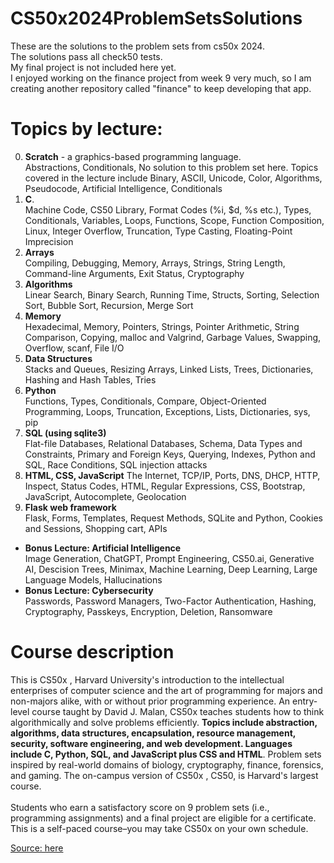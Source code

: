 # CS50x2024ProblemSetsSolutions
These are the solutions to the problem sets from cs50x 2024.\
The solutions pass all check50 tests.\
My final project is not included here yet.\
I enjoyed working on the finance project from week 9 very much, so I am creating another repository called "finance" to keep developing that app.
# Topics by lecture:
0. **Scratch** - a graphics-based programming language.  
Abstractions, Conditionals,  No solution to this problem set here. Topics covered in the lecture include Binary, ASCII, Unicode, Color, Algorithms, Pseudocode, Artificial Intelligence, Conditionals
1. **C**.  
Machine Code, CS50 Library, Format Codes (%i, $d, %s etc.), Types, Conditionals, Variables, Loops, Functions, Scope, Function Composition, Linux, Integer Overflow, Truncation, Type Casting, Floating-Point Imprecision
2. **Arrays**  
Compiling, Debugging, Memory, Arrays, Strings, String Length, Command-line Arguments, Exit Status, Cryptography
3. **Algorithms**  
Linear Search, Binary Search, Running Time, Structs, Sorting, Selection Sort, Bubble Sort, Recursion, Merge Sort
4. **Memory**  
Hexadecimal, Memory, Pointers, Strings, Pointer Arithmetic, String Comparison, Copying, malloc and Valgrind, Garbage Values, Swapping, Overflow, scanf, File I/O
5. **Data Structures**  
Stacks and Queues, Resizing Arrays, Linked Lists, Trees, Dictionaries, Hashing and Hash Tables, Tries
6. **Python**  
Functions, Types, Conditionals, Compare, Object-Oriented Programming, Loops, Truncation, Exceptions, Lists, Dictionaries, sys, pip
7. **SQL (using sqlite3)**  
Flat-file Databases, Relational Databases, Schema, Data Types and Constraints, Primary and Foreign Keys, Querying, Indexes, Python and SQL, Race Conditions, SQL injection attacks
8. **HTML, CSS, JavaScript**
The Internet, TCP/IP, Ports, DNS, DHCP, HTTP, Inspect, Status Codes, HTML, Regular Expressions, CSS, Bootstrap, JavaScript, Autocomplete, Geolocation
9. **Flask web framework**  
Flask, Forms, Templates, Request Methods, SQLite and Python, Cookies and Sessions, Shopping cart, APIs
- **Bonus Lecture: Artificial Intelligence**  
Image Generation, ChatGPT, Prompt Engineering, CS50.ai, Generative AI, Descision Trees, Minimax, Machine Learning, Deep Learning, Large Language Models, Hallucinations
- **Bonus Lecture: Cybersecurity**  
Passwords, Password Managers, Two-Factor Authentication, Hashing, Cryptography, Passkeys, Encryption, Deletion, Ransomware
    
# Course description
This is CS50x , Harvard University's introduction to the intellectual enterprises of computer science and the art of programming for majors and non-majors alike, with or without prior programming experience. An entry-level course taught by David J. Malan, CS50x teaches students how to think algorithmically and solve problems efficiently. **Topics include abstraction, algorithms, data structures, encapsulation, resource management, security, software engineering, and web development. Languages include C, Python, SQL, and JavaScript plus CSS and HTML**. Problem sets inspired by real-world domains of biology, cryptography, finance, forensics, and gaming. The on-campus version of CS50x , CS50, is Harvard's largest course.\
\
Students who earn a satisfactory score on 9 problem sets (i.e., programming assignments) and a final project are eligible for a certificate. This is a self-paced course–you may take CS50x on your own schedule.

[Source: here](https://pll.harvard.edu/course/cs50-introduction-computer-science#:~:text=An%20entry%2Dlevel%20course%20taught,software%20engineering%2C%20and%20web%20development.)
